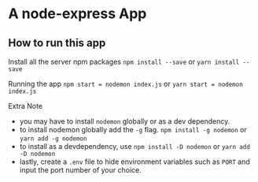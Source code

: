 # A node-express App

## How to run this app

Install all the server npm packages
`npm install --save` or `yarn install --save`

Running the app
`npm start = nodemon index.js` or `yarn start = nodemon index.js`

Extra Note
- you may have to install `nodemon` globally or as a dev dependency.
- to install nodemon globally add the `-g` flag. `npm install -g nodemon` or `yarn add -g nodemon`
- to install as a devdependency, use `npm install -D nodemon` or `yarn add -D nodemon`
- lastly, create a `.env` file to hide environment variables such as `PORT` and input the port number of your choice.